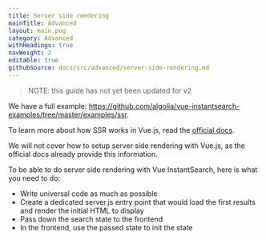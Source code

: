 ```yaml
---
title: Server side rendering
mainTitle: Advanced
layout: main.pug
category: Advanced
withHeadings: true
navWeight: 2
editable: true
githubSource: docs/src/advanced/server-side-rendering.md
---
```

> NOTE: this guide has not yet been updated for v2

We have a full example: https://github.com/algolia/vue-instantsearch-examples/tree/master/examples/ssr.

To learn more about how SSR works in Vue.js, read the [official docs](https://ssr.vuejs.org/en/). 

We will not cover how to setup server side rendering with Vue.js, as the official docs already provide this information.

To be able to do server side rendering with Vue InstantSearch, here is what you need to do:

- Write universal code as much as possible
- Create a dedicated server.js entry point that would load the first results and render the initial HTML to display
- Pass down the search state to the frontend
- In the frontend, use the passed state to init the state
